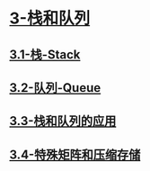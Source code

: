# [3-栈和队列](./3-栈和队列/readme.md)

## [3.1-栈-Stack](./3-栈和队列/3.1-栈-Stack/readme.md)

## [3.2-队列-Queue](./3-栈和队列/3.2-队列-Queue/readme.md)

## [3.3-栈和队列的应用](./3-栈和队列/3.3-栈和队列的应用/readme.md)

## [3.4-特殊矩阵和压缩存储](./3-栈和队列/3.4-特殊矩阵和压缩存储/readme.md)